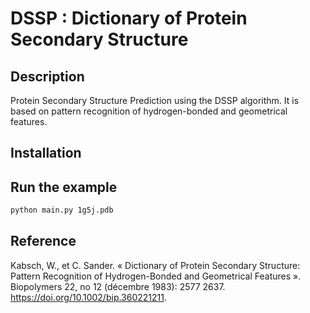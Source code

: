 # DSSP : Dictionary of Protein Secondary Structure

## Description
Protein Secondary Structure Prediction using the DSSP algorithm. It is based on pattern recognition of hydrogen-bonded and geometrical features.

## Installation

## Run the example

```sh
python main.py 1g5j.pdb
```

## Reference
Kabsch, W., et C. Sander. « Dictionary of Protein Secondary Structure: Pattern Recognition of Hydrogen-Bonded and Geometrical Features ».
Biopolymers 22, no 12 (décembre 1983): 2577 2637. https://doi.org/10.1002/bip.360221211.